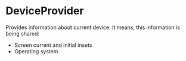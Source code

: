 # DeviceProvider

Provides information about current device. It means, this information
is being shared:

- Screen current and initial insets
- Operating system
